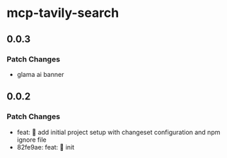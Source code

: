 # mcp-tavily-search

## 0.0.3

### Patch Changes

- glama ai banner

## 0.0.2

### Patch Changes

- feat: 🎉 add initial project setup with changeset configuration and
  npm ignore file
- 82fe9ae: feat: 🎉 init
